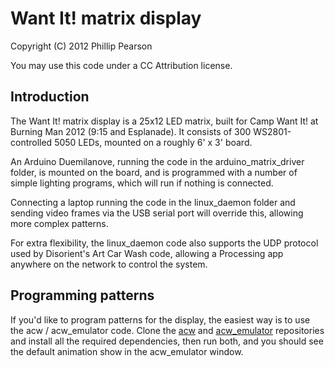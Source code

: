 Want It! matrix display
=======================

Copyright (C) 2012 Phillip Pearson

You may use this code under a CC Attribution license.

Introduction
------------

The Want It! matrix display is a 25x12 LED matrix, built for Camp Want
It! at Burning Man 2012 (9:15 and Esplanade).  It consists of 300
WS2801-controlled 5050 LEDs, mounted on a roughly 6' x 3' board.

An Arduino Duemilanove, running the code in the arduino_matrix_driver
folder, is mounted on the board, and is programmed with a number of
simple lighting programs, which will run if nothing is connected.

Connecting a laptop running the code in the linux_daemon folder and
sending video frames via the USB serial port will override this,
allowing more complex patterns.

For extra flexibility, the linux_daemon code also supports the UDP
protocol used by Disorient's Art Car Wash code, allowing a Processing
app anywhere on the network to control the system.

Programming patterns
--------------------

If you'd like to program patterns for the display, the easiest way is
to use the acw / acw_emulator code.  Clone the
[acw](https://github.com/myelin/acw) and
[acw_emulator](https://github.com/myelin/acw_emulator) repositories
and install all the required dependencies, then run both, and you
should see the default animation show in the acw_emulator window.